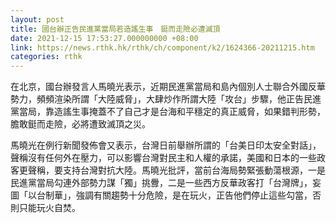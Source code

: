 ```yaml
---
layout: post
title: 國台辦正告民進黨當局若造謠生事　鋌而走險必遭滅頂　
date: 2021-12-15 17:53:27.000000000 +08:00
link: https://news.rthk.hk/rthk/ch/component/k2/1624366-20211215.htm
categories: rthk
---
```


在北京，國台辦發言人馬曉光表示，近期民進黨當局和島內個別人士聯合外國反華勢力，頻頻渲染所謂「大陸威脅」，大肆炒作所謂大陸「攻台」步驟，他正告民進黨當局，靠造謠生事掩蓋不了自己才是台海和平穩定的真正威脅，如果錯判形勢，膽敢鋌而走險，必將遭致滅頂之災。

馬曉光在例行新聞發佈會又表示，台灣日前舉辦所謂的「台美日印太安全對話」，聲稱沒有任何外在壓力，可以影響台灣對民主和人權的承諾，美國和日本的一些政客更聲稱，要支持台灣對抗大陸。馬曉光批評，當前台海局勢緊張動蕩根源，一是民進黨當局勾連外部勢力謀「獨」挑釁，二是一些西方反華政客打「台灣牌」，妄圖「以台制華」，強調有關趨勢十分危險，是在玩火，正告他們停止這些勾當，否則只能玩火自焚。
